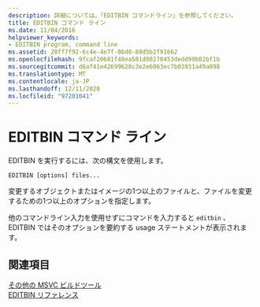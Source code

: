 ```yaml
---
description: 詳細については、「EDITBIN コマンドライン」を参照してください。
title: EDITBIN コマンド ライン
ms.date: 11/04/2016
helpviewer_keywords:
- EDITBIN program, command line
ms.assetid: 28ff7f92-6c4e-4e7f-86d8-80d5b2f91662
ms.openlocfilehash: 9fcaf20681f48ea581d00270453dedd99b02bf1b
ms.sourcegitcommit: d6af41e42699628c3e2e6063ec7b03931a49a098
ms.translationtype: MT
ms.contentlocale: ja-JP
ms.lasthandoff: 12/11/2020
ms.locfileid: "97201041"
---
```

# <a name="editbin-command-line"></a>EDITBIN コマンド ライン

EDITBIN を実行するには、次の構文を使用します。

```
EDITBIN [options] files...
```

変更するオブジェクトまたはイメージの1つ以上のファイルと、ファイルを変更するための1つ以上のオプションを指定します。

他のコマンドライン入力を使用せずにコマンドを入力すると `editbin` 、EDITBIN ではそのオプションを要約する usage ステートメントが表示されます。

## <a name="see-also"></a>関連項目

[その他の MSVC ビルドツール](c-cpp-build-tools.md)<br/>
[EDITBIN リファレンス](editbin-reference.md)
